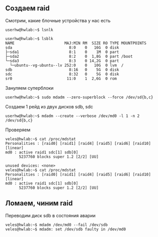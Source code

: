 ## Создаем raid
Cмотрим, какие блочные устройства у нас есть
```
userhw@hwlab:~$ lsnlk

userhw@hwlab:~$ lsblk
NAME                      MAJ:MIN RM  SIZE RO TYPE MOUNTPOINTS
sda                         8:0    0   16G  0 disk
├─sda1                      8:1    0    1M  0 part
├─sda2                      8:2    0  1,8G  0 part /boot
└─sda3                      8:3    0 14,2G  0 part
  └─ubuntu--vg-ubuntu--lv 252:0    0   10G  0 lvm  /
sdb                         8:16   0    5G  0 disk
sdc                         8:32   0    5G  0 disk
sr0                        11:0    1  2,6G  0 rom

```
Зануляем суперблоки
```
userhw@hwlab:~$ sudo mdadm --zero-superblock --force /dev/sd{b,c}

```
Создаем 1 рейд из двух дисков sdb, sdc
```
userhw@hwlab:~$ mdadm --create --verbose /dev/md0 -l 1 -n 2 /dev/sd{b,c}
```
Проверяем
```
veles@hwlab:~$ cat /proc/mdstat
Personalities : [raid0] [raid1] [raid4] [raid5] [raid6] [raid10] [linear]
md0 : active raid1 sdc[1] sdb[0]
      5237760 blocks super 1.2 [2/2] [UU]

unused devices: <none>
veles@hwlab:~$ cat /proc/mdstat
Personalities : [raid0] [raid1] [raid4] [raid5] [raid6] [raid10] [linear]
md0 : active raid1 sdc[1] sdb[0]
      5237760 blocks super 1.2 [2/2] [UU]

```
## Ломаем, чиним raid
Переводим диск sdb в состояния аварии
```
veles@hwlab:~$ mdadm /dev/md0 --fail /dev/sdb
veles@hwlab:~$ mdadm: set /dev/sdb faulty in /dev/md0

```

